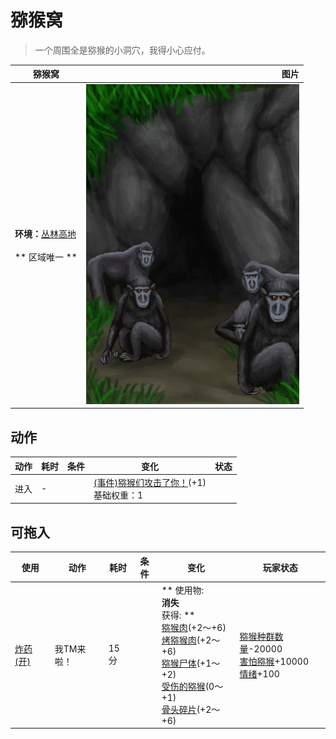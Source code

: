 # 猕猴窝  
> 一个周围全是猕猴的小洞穴，我得小心应付。  
  
  猕猴窝  |   图片   
 ----  |  ----:   
 **环境：**[丛林高地](JungleHighlands.md)<br><br>** 区域唯一 **  |  ![](Sprite/MacaqueDen.png)   
  
## 动作  
动作  |  耗时  |  条件  |  变化  |  状态  
----  |  ----  |  ----  |  ----  |  ----  
进入<br>  |  -  |    |  [(事件)猕猴们攻击了你！](Event_MacaqueDenFight.md)(+1)<br>基础权重：1<br>  |    
## 可拖入  
使用  |  动作  |  耗时  |  条件  |  变化  |  玩家状态  
----  |  ----  |  ----  |  ----  |  ----  |  ----  
[炸药(开)](DynamiteOn.md)  |  我TM来啦！  |  15分  |    |  ** 使用物: **<br>消失<br>** 获得: **<br>[猕猴肉](MacaqueMeat.md)(+2～+6)<br>[烤猕猴肉](MacaqueMeatCooked.md)(+2～+6)<br>[猕猴尸体](MacaqueCarcass.md)(+1～+2)<br>[受伤的猕猴](MacaqueWounded.md)(0～+1)<br>[骨头碎片](BoneSplinters.md)(+2～+6)<br>  |  [猕猴种群数量](Pop_Macaque.md)-20000<br>[害怕猕猴](MacaqueFear.md)+10000<br>[情绪](Morale.md)+100  
